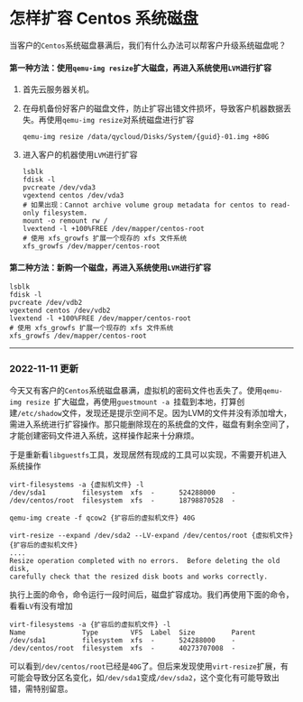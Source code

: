 # 怎样扩容 Centos 系统磁盘

当客户的`Centos`系统磁盘暴满后，我们有什么办法可以帮客户升级系统磁盘呢？


#### 第一种方法：使用`qemu-img resize`扩大磁盘，再进入系统使用`LVM`进行扩容

1. 首先云服务器关机。

2. 在母机备份好客户的磁盘文件，防止扩容出错文件损坏，导致客户机器数据丢失。再使用`qemu-img resize`对系统磁盘进行扩容

   ```shell
   qemu-img resize /data/qycloud/Disks/System/{guid}-01.img +80G
   ```

3. 进入客户的机器使用`LVM`进行扩容

   ```shell
   lsblk
   fdisk -l
   pvcreate /dev/vda3
   vgextend centos /dev/vda3
   # 如果出现：Cannot archive volume group metadata for centos to read-only filesystem.
   mount -o remount rw /
   lvextend -l +100%FREE /dev/mapper/centos-root
   # 使用 xfs_growfs 扩展一个现存的 xfs 文件系统
   xfs_growfs /dev/mapper/centos-root
   ```

   

#### 第二种方法：新购一个磁盘，再进入系统使用`LVM`进行扩容

```shell
lsblk
fdisk -l
pvcreate /dev/vdb2
vgextend centos /dev/vdb2
lvextend -l +100%FREE /dev/mapper/centos-root
# 使用 xfs_growfs 扩展一个现存的 xfs 文件系统
xfs_growfs /dev/mapper/centos-root
```

----------

### 2022-11-11 更新

今天又有客户的`Centos`系统磁盘暴满，虚拟机的密码文件也丢失了。使用`qemu-img resize `扩大磁盘，再使用`guestmount -a `挂载到本地，打算创建`/etc/shadow`文件，发现还是提示空间不足。因为LVM的文件并没有添加增大，需进入系统进行扩容操作。那只能删除现在的系统盘的文件，磁盘有剩余空间了，才能创建密码文件进入系统，这样操作起来十分麻烦。

于是重新看`libguestfs`工具，发现居然有现成的工具可以实现，不需要开机进入系统操作

```shell
virt-filesystems -a {虚拟机文件} -l
/dev/sda1         filesystem  xfs  -      524288000    -
/dev/centos/root  filesystem  xfs  -      18798870528  -

qemu-img create -f qcow2 {扩容后的虚拟机文件} 40G

virt-resize --expand /dev/sda2 --LV-expand /dev/centos/root {虚拟机文件} {扩容后的虚拟机文件}
....
Resize operation completed with no errors.  Before deleting the old disk,
carefully check that the resized disk boots and works correctly.
```

执行上面的命令，命令运行一段时间后，磁盘扩容成功。我们再使用下面的命令，看看`LV`有没有增加

```shell
virt-filesystems -a {扩容后的虚拟机文件} -l
Name              Type        VFS  Label  Size         Parent
/dev/sda1         filesystem  xfs  -      524288000    -
/dev/centos/root  filesystem  xfs  -      40273707008  -
```

可以看到`/dev/centos/root`已经是`40G`了。但后来发现使用`virt-resize`扩展，有可能会导致分区名变化，如`/dev/sda1`变成`/dev/sda2`，这个变化有可能导致出错，需特别留意。
